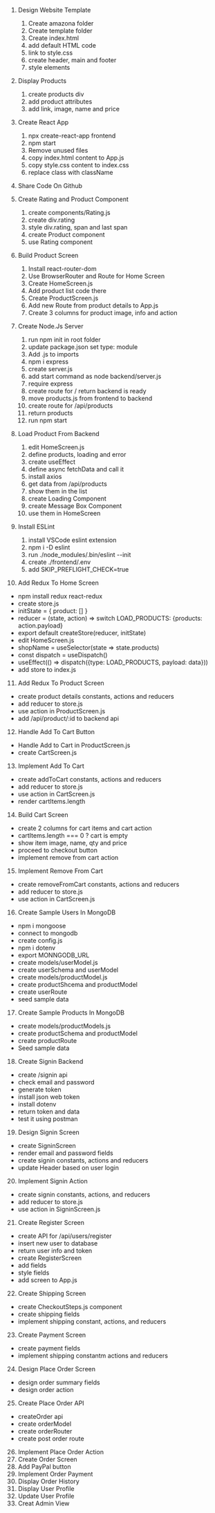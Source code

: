 1. Design Website Template

   1. Create amazona folder
   2. Create template folder
   3. Create index.html
   4. add default HTML code
   5. link to style.css
   6. create header, main and footer
   7. style elements

2. Display Products

   1. create products div
   2. add product attributes
   3. add link, image, name and price

3. Create React App

   1. npx create-react-app frontend
   2. npm start
   3. Remove unused files
   4. copy index.html content to App.js
   5. copy style.css content to index.css
   6. replace class with className

4. Share Code On Github

5. Create Rating and Product Component

   1. create components/Rating.js
   2. create div.rating
   3. style div.rating, span and last span
   4. create Product component
   5. use Rating component

6. Build Product Screen

   1. Install react-router-dom
   2. Use BrowserRouter and Route for Home Screen
   3. Create HomeScreen.js
   4. Add product list code there
   5. Create ProductScreen.js
   6. Add new Route from product details to App.js
   7. Create 3 columns for product image, info and action

7. Create Node.Js Server

   1. run npm init in root folder
   2. update package.json set type: module
   3. Add .js to imports
   4. npm i express
   5. create server.js
   6. add start command as node backend/server.js
   7. require express
   8. create route for / return backend is ready
   9. move products.js from frontend to backend
   10. create route for /api/products
   11. return products
   12. run npm start

8. Load Product From Backend

   1. edit HomeScreen.js
   2. define products, loading and error
   3. create useEffect
   4. define async fetchData and call it
   5. install axios
   6. get data from /api/products
   7. show them in the list
   8. create Loading Component
   9. create Message Box Component
   10. use them in HomeScreen

9. Install ESLint

   1. install VSCode eslint extension
   2. npm i -D eslint
   3. run ./node_modules/.bin/eslint --init
   4. create ./frontend/.env
   5. add SKIP_PREFLIGHT_CHECK=true

10. Add Redux To Home Screen

- npm install redux react-redux
- create store.js
- initState = { product: [] }
- reducer = (state, action) => switch LOAD_PRODUCTS: {products: action.payload}
- export default createStore(reducer, initState)
- edit HomeScreen.js
- shopName = useSelector(state => state.products)
- const dispatch = useDispatch()
- useEffect(() => dispatch({type: LOAD_PRODUCTS, payload: data}))
- add store to index.js

11. Add Redux To Product Screen

- create product details constants, actions and reducers
- add reducer to store.js
- use action in ProductScreen.js
- add /api/product/:id to backend api

12. Handle Add To Cart Button

- Handle Add to Cart in ProductScreen.js
- create CartScreen.js

13. Implement Add To Cart

- create addToCart constants, actions and reducers
- add reducer to store.js
- use action in CartScreen.js
- render cartItems.length

14. Build Cart Screen

- create 2 columns for cart items and cart action
- cartItems.length === 0 ? cart is empty
- show item image, name, qty and price
- proceed to checkout button
- implement remove from cart action

15. Implement Remove From Cart

- create removeFromCart constants, actions and reducers
- add reducer to store.js
- use action in CartScreen.js

16. Create Sample Users In MongoDB

- npm i mongoose
- connect to mongodb
- create config.js
- npm i dotenv
- export MONNGODB_URL
- create models/userModel.js
- create userSchema and userModel
- create models/productModel.js
- create productShcema and productModel
- create userRoute
- seed sample data

17. Create Sample Products In MongoDB

- create models/productModels.js
- create productSchema and productModel
- create productRoute
- Seed sample data

18. Create Signin Backend

- create /signin api
- check email and password
- generate token
- install json web token
- install dotenv
- return token and data
- test it using postman

19. Design Signin Screen

- create SigninScreen
- render email and password fields
- create signin constants, actions and reducers
- update Header based on user login

20. Implement Signin Action

- create signin constants, actions, and reducers
- add reducer to store.js
- use action in SigninScreen.js

21. Create Register Screen

- create API for /api/users/register
- insert new user to database
- return user info and token
- create RegisterScreen
- add fields
- style fields
- add screen to App.js

22. Create Shipping Screen

- create CheckoutSteps.js component
- create shipping fields
- implement shipping constant, actions, and reducers

23. Create Payment Screen

- create payment fields
- implement shipping constantm actions and reducers

24. Design Place Order Screen

- design order summary fields
- design order action

25. Create Place Order API

- createOrder api
- create orderModel
- create orderRouter
- create post order route

26. Implement Place Order Action
27. Create Order Screen
28. Add PayPal button
29. Implement Order Payment
30. Display Order History
31. Display User Profile
32. Update User Profile
33. Creat Admin View
